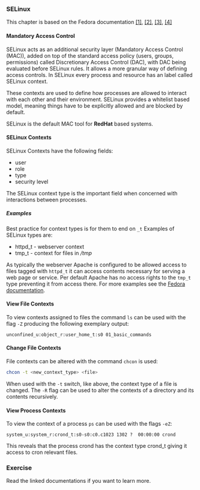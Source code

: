 ### SELinux
This chapter is based on the Fedora documentation [[1]](https://docs.fedoraproject.org/en-US/Fedora/13/html/Security-Enhanced_Linux/sect-Security-Enhanced_Linux-SELinux_Contexts-SELinux_Contexts_for_Processes.html), [[2]](https://docs.fedoraproject.org/en-US/Fedora/11/html/Security-Enhanced_Linux/sect-Security-Enhanced_Linux-Working_with_SELinux-SELinux_Contexts_Labeling_Files.html), [[3]](https://docs.fedoraproject.org/en-US/quick-docs/getting-started-with-selinux/), [[4]](https://docs.fedoraproject.org/en-US/Fedora/11/html/Security-Enhanced_Linux/chap-Security-Enhanced_Linux-SELinux_Contexts.html)

#### Mandatory Access Control
SELinux acts as an additional security layer (Mandatory Access Control (MAC)), added on top of the standard access policy (users, groups, permissions) called Discretionary Access Control (DAC), with DAC being evaluated before SELinux rules.
It allows a more granular way of defining access controls.
In SELinux every process and resource has an label called SELinux context.

These contexts are used to define how processes are allowed to interact with each other and their environment.
SELinux provides a whitelist based model, meaning things have to be explicitly allowed and are blocked by default.

SELinux is the default MAC tool for **RedHat** based systems.

#### SELinux Contexts
SELinux Contexts have the following fields:

- user
- role
- type
- security level

The SELinux context type is the important field when concerned with interactions between processes. 

##### Examples
Best practice for context types is for them to end on `_t` Examples of SELinux types are:

- httpd_t - webserver context
- tmp_t - context for files in */tmp*

As typically the webserver Apache is configured to be allowed access to files tagged with `httpd_t` it can access contents necessary for serving a web page or service. Per default Apache has no access rights to the `tmp_t` type preventing it from access there.
For more examples see the [Fedora documentation](https://docs.fedoraproject.org/en-US/quick-docs/getting-started-with-selinux/#getting-started-with-selinux-selinux-examples).

#### View File Contexts
To view contexts assigned to files the command `ls` can be used with the flag `-Z` producing the following exemplary output:

~~~~
unconfined_u:object_r:user_home_t:s0 01_basic_commands
~~~~


#### Change File Contexts
File contexts can be altered with the command `chcon` is used:

~~~~ bash
chcon -t <new_context_type> <file>
~~~~
When used with the `-t` switch, like above, the context type of a file is changed. The `-R` flag can be used to alter the contexts of a directory and its contents recursively.

#### View Process Contexts
To view the context of a process `ps` can be used with the flags `-eZ`:

~~~~
system_u:system_r:crond_t:s0-s0:c0.c1023 1302 ?  00:00:00 crond
~~~~

This reveals that the process crond has the context type crond_t giving it access to cron relevant files.

### Exercise
Read the linked documentations if you want to learn more.
